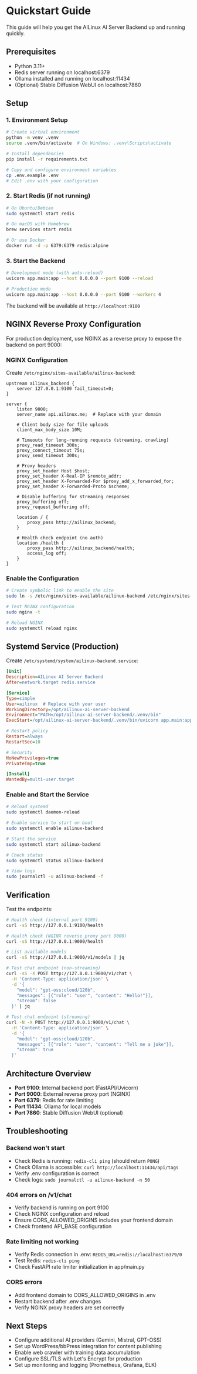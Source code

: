 # Quickstart Guide

This guide will help you get the AILinux AI Server Backend up and running quickly.

## Prerequisites

- Python 3.11+
- Redis server running on localhost:6379
- Ollama installed and running on localhost:11434
- (Optional) Stable Diffusion WebUI on localhost:7860

## Setup

### 1. Environment Setup

```bash
# Create virtual environment
python -m venv .venv
source .venv/bin/activate  # On Windows: .venv\Scripts\activate

# Install dependencies
pip install -r requirements.txt

# Copy and configure environment variables
cp .env.example .env
# Edit .env with your configuration
```

### 2. Start Redis (if not running)

```bash
# On Ubuntu/Debian
sudo systemctl start redis

# On macOS with Homebrew
brew services start redis

# Or use Docker
docker run -d -p 6379:6379 redis:alpine
```

### 3. Start the Backend

```bash
# Development mode (with auto-reload)
uvicorn app.main:app --host 0.0.0.0 --port 9100 --reload

# Production mode
uvicorn app.main:app --host 0.0.0.0 --port 9100 --workers 4
```

The backend will be available at `http://localhost:9100`

## NGINX Reverse Proxy Configuration

For production deployment, use NGINX as a reverse proxy to expose the backend on port 9000:

### NGINX Configuration

Create `/etc/nginx/sites-available/ailinux-backend`:

```nginx
upstream ailinux_backend {
    server 127.0.0.1:9100 fail_timeout=0;
}

server {
    listen 9000;
    server_name api.ailinux.me;  # Replace with your domain

    # Client body size for file uploads
    client_max_body_size 10M;

    # Timeouts for long-running requests (streaming, crawling)
    proxy_read_timeout 300s;
    proxy_connect_timeout 75s;
    proxy_send_timeout 300s;

    # Proxy headers
    proxy_set_header Host $host;
    proxy_set_header X-Real-IP $remote_addr;
    proxy_set_header X-Forwarded-For $proxy_add_x_forwarded_for;
    proxy_set_header X-Forwarded-Proto $scheme;

    # Disable buffering for streaming responses
    proxy_buffering off;
    proxy_request_buffering off;

    location / {
        proxy_pass http://ailinux_backend;
    }

    # Health check endpoint (no auth)
    location /health {
        proxy_pass http://ailinux_backend/health;
        access_log off;
    }
}
```

### Enable the Configuration

```bash
# Create symbolic link to enable the site
sudo ln -s /etc/nginx/sites-available/ailinux-backend /etc/nginx/sites-enabled/

# Test NGINX configuration
sudo nginx -t

# Reload NGINX
sudo systemctl reload nginx
```

## Systemd Service (Production)

Create `/etc/systemd/system/ailinux-backend.service`:

```ini
[Unit]
Description=AILinux AI Server Backend
After=network.target redis.service

[Service]
Type=simple
User=ailinux  # Replace with your user
WorkingDirectory=/opt/ailinux-ai-server-backend
Environment="PATH=/opt/ailinux-ai-server-backend/.venv/bin"
ExecStart=/opt/ailinux-ai-server-backend/.venv/bin/uvicorn app.main:app --host 0.0.0.0 --port 9100 --workers 4

# Restart policy
Restart=always
RestartSec=10

# Security
NoNewPrivileges=true
PrivateTmp=true

[Install]
WantedBy=multi-user.target
```

### Enable and Start the Service

```bash
# Reload systemd
sudo systemctl daemon-reload

# Enable service to start on boot
sudo systemctl enable ailinux-backend

# Start the service
sudo systemctl start ailinux-backend

# Check status
sudo systemctl status ailinux-backend

# View logs
sudo journalctl -u ailinux-backend -f
```

## Verification

Test the endpoints:

```bash
# Health check (internal port 9100)
curl -sS http://127.0.0.1:9100/health

# Health check (NGINX reverse proxy port 9000)
curl -sS http://127.0.0.1:9000/health

# List available models
curl -sS http://127.0.0.1:9000/v1/models | jq

# Test chat endpoint (non-streaming)
curl -sS -X POST http://127.0.0.1:9000/v1/chat \
  -H 'Content-Type: application/json' \
  -d '{
    "model": "gpt-oss:cloud/120b",
    "messages": [{"role": "user", "content": "Hello!"}],
    "stream": false
  }' | jq

# Test chat endpoint (streaming)
curl -N -X POST http://127.0.0.1:9000/v1/chat \
  -H 'Content-Type: application/json' \
  -d '{
    "model": "gpt-oss:cloud/120b",
    "messages": [{"role": "user", "content": "Tell me a joke"}],
    "stream": true
  }'
```

## Architecture Overview

- **Port 9100**: Internal backend port (FastAPI/Uvicorn)
- **Port 9000**: External reverse proxy port (NGINX)
- **Port 6379**: Redis for rate limiting
- **Port 11434**: Ollama for local models
- **Port 7860**: Stable Diffusion WebUI (optional)

## Troubleshooting

### Backend won't start

- Check Redis is running: `redis-cli ping` (should return `PONG`)
- Check Ollama is accessible: `curl http://localhost:11434/api/tags`
- Verify .env configuration is correct
- Check logs: `sudo journalctl -u ailinux-backend -n 50`

### 404 errors on /v1/chat

- Verify backend is running on port 9100
- Check NGINX configuration and reload
- Ensure CORS_ALLOWED_ORIGINS includes your frontend domain
- Check frontend API_BASE configuration

### Rate limiting not working

- Verify Redis connection in .env: `REDIS_URL=redis://localhost:6379/0`
- Test Redis: `redis-cli ping`
- Check FastAPI rate limiter initialization in app/main.py

### CORS errors

- Add frontend domain to CORS_ALLOWED_ORIGINS in .env
- Restart backend after .env changes
- Verify NGINX proxy headers are set correctly

## Next Steps

- Configure additional AI providers (Gemini, Mistral, GPT-OSS)
- Set up WordPress/bbPress integration for content publishing
- Enable web crawler with training data accumulation
- Configure SSL/TLS with Let's Encrypt for production
- Set up monitoring and logging (Prometheus, Grafana, ELK)
